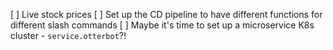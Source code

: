 [ ] Live stock prices
[ ] Set up the CD pipeline to have different functions for different slash commands
  [ ] Maybe it's time to set up a microservice K8s cluster - `service.otterbot`?!